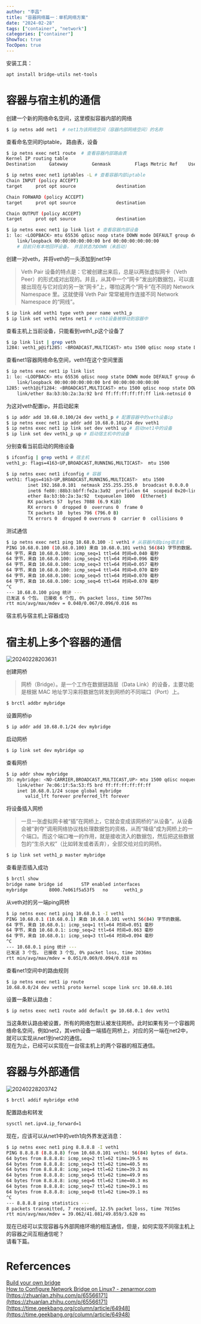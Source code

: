 ```yaml
---
author: "李昌"
title: "容器网络篇一：单机网络方案"
date: "2024-02-28"
tags: ["container", "network"]
categories: ["container"]
ShowToc: true
TocOpen: true
---
```


安装工具：
```bash
apt install bridge-utils net-tools
```

# 容器与宿主机的通信
创建一个新的网络命名空间，这里模拟容器内部的网络
```bash
$ ip netns add net1  # net1为该网络空间（容器内部网络空间）的名称
```
查看命名空间的iptable， 路由表，设备
```bash
$ ip netns exec net1 route  # 查看容器内部路由表
Kernel IP routing table
Destination     Gateway         Genmask         Flags Metric Ref    Use Iface

$ ip netns exec net1 iptables -L # 查看容器内部iptable
Chain INPUT (policy ACCEPT)
target     prot opt source               destination         

Chain FORWARD (policy ACCEPT)
target     prot opt source               destination         

Chain OUTPUT (policy ACCEPT)
target     prot opt source               destination  

$ ip netns exec net1 ip link list # 查看容器内部设备
1: lo: <LOOPBACK> mtu 65536 qdisc noop state DOWN mode DEFAULT group default qlen 1000
    link/loopback 00:00:00:00:00:00 brd 00:00:00:00:00:00
    # 目前只有本地回环设备， 并且状态为DOWN（未启动）


```
创建一对veth，并将veth的一头添加到net1中
> Veth Pair 设备的特点是：它被创建出来后，总是以两张虚拟网卡（Veth Peer）的形式成对出现的。并且，从其中一个“网卡”发出的数据包，可以直接出现在与它对应的另一张“网卡”上，哪怕这两个“网卡”在不同的 Network Namespace 里。这就使得 Veth Pair 常常被用作连接不同 Network Namespace 的“网线”。

```bash
$ ip link add veth1 type veth peer name veth1_p
$ ip link set veth1 netns net1 # veth1设备被移动到容器中
```
查看主机上当前设备，只能看到veth1_p这个设备了
```bash
$ ip link list | grep veth
1284: veth1_p@if1285: <BROADCAST,MULTICAST> mtu 1500 qdisc noop state DOWN mode DEFAULT group default qlen 1000
```
查看net1容器网络命名空间，veth1在这个空间里面
```bash
$ ip netns exec net1 ip link list
1: lo: <LOOPBACK> mtu 65536 qdisc noop state DOWN mode DEFAULT group default qlen 1000
    link/loopback 00:00:00:00:00:00 brd 00:00:00:00:00:00
1285: veth1@if1284: <BROADCAST,MULTICAST> mtu 1500 qdisc noop state DOWN mode DEFAULT group default qlen 1000
    link/ether 8a:b3:bb:2a:3a:92 brd ff:ff:ff:ff:ff:ff link-netnsid 0
```
为这对veth配置ip，并启动起来
```bash
$ ip addr add 10.68.0.100/24 dev veth1_p # 配置容器中的veth设备ip
$ ip netns exec net1 ip addr add 10.68.0.101/24 dev veth1 
$ ip netns exec net1 ip link set dev veth1 up # 启动net1中的设备
$ ip link set dev veth1_p up # 启动宿主机中的设备
```
分别查看当前启动的网络设备
```bash
$ ifconfig | grep veth1 # 宿主机
veth1_p: flags=4163<UP,BROADCAST,RUNNING,MULTICAST>  mtu 1500

$ ip netns exec net1 ifconfig # 容器
veth1: flags=4163<UP,BROADCAST,RUNNING,MULTICAST>  mtu 1500
        inet 192.168.0.101  netmask 255.255.255.0  broadcast 0.0.0.0
        inet6 fe80::88b3:bbff:fe2a:3a92  prefixlen 64  scopeid 0x20<link>
        ether 8a:b3:bb:2a:3a:92  txqueuelen 1000  (Ethernet)
        RX packets 57  bytes 7088 (6.9 KiB)
        RX errors 0  dropped 0  overruns 0  frame 0
        TX packets 10  bytes 796 (796.0 B)
        TX errors 0  dropped 0 overruns 0  carrier 0  collisions 0
```
测试通信
```bash
$ ip netns exec net1 ping 10.68.0.100 -I veth1 # 从容器内部ping宿主机
PING 10.68.0.100 (10.68.0.100) 来自 10.68.0.101 veth1 56(84) 字节的数据。
64 字节，来自 10.68.0.100: icmp_seq=1 ttl=64 时间=0.040 毫秒
64 字节，来自 10.68.0.100: icmp_seq=2 ttl=64 时间=0.096 毫秒
64 字节，来自 10.68.0.100: icmp_seq=3 ttl=64 时间=0.057 毫秒
64 字节，来自 10.68.0.100: icmp_seq=4 ttl=64 时间=0.070 毫秒
64 字节，来自 10.68.0.100: icmp_seq=5 ttl=64 时间=0.070 毫秒
64 字节，来自 10.68.0.100: icmp_seq=6 ttl=64 时间=0.070 毫秒
^C
--- 10.68.0.100 ping 统计 ---
已发送 6 个包， 已接收 6 个包, 0% packet loss, time 5077ms
rtt min/avg/max/mdev = 0.040/0.067/0.096/0.016 ms
```
宿主机与宿主机上容器成功

# 宿主机上多个容器的通信
![20240228203631](https://raw.githubusercontent.com/lich-Img/blogImg/master/img/20240228203631.png)


创建网桥
> 网桥（Bridge）。是一个工作在数据链路层（Data Link）的设备，主要功能是根据 MAC 地址学习来将数据包转发到网桥的不同端口（Port）上。

```bash
$ brctl addbr mybridge
```
设置网桥ip
```bash
$ ip addr add 10.68.0.1/24 dev mybridge
```
启动网桥
```bash
$ ip link set dev mybridge up
```
查看网桥
```bash
$ ip addr show mybridge
35: mybridge: <NO-CARRIER,BROADCAST,MULTICAST,UP> mtu 1500 qdisc noqueue state DOWN group default qlen 1000
    link/ether 7e:06:1f:5a:53:f5 brd ff:ff:ff:ff:ff:ff
    inet 10.68.0.1/24 scope global mybridge
       valid_lft forever preferred_lft forever
```
将设备插入网桥
> 一旦一张虚拟网卡被“插”在网桥上，它就会变成该网桥的“从设备”。从设备会被“剥夺”调用网络协议栈处理数据包的资格，从而“降级”成为网桥上的一个端口。而这个端口唯一的作用，就是接收流入的数据包，然后把这些数据包的“生杀大权”（比如转发或者丢弃），全部交给对应的网桥。

```bash
$ ip link set veth1_p master mybridge
```
查看是否插入成功
```bash
$ brctl show
bridge name	bridge id		STP enabled	interfaces
mybridge		8000.7e061f5a53f5	no		veth1_p
```
从veth对的另一端ping网桥
```bash
$ ip netns exec net1 ping 10.68.0.1 -I veth1
PING 10.68.0.1 (10.68.0.1) 来自 10.68.0.101 veth1 56(84) 字节的数据。
64 字节，来自 10.68.0.1: icmp_seq=1 ttl=64 时间=0.051 毫秒
64 字节，来自 10.68.0.1: icmp_seq=2 ttl=64 时间=0.063 毫秒
64 字节，来自 10.68.0.1: icmp_seq=3 ttl=64 时间=0.094 毫秒
^C
--- 10.68.0.1 ping 统计 ---
已发送 3 个包， 已接收 3 个包, 0% packet loss, time 2036ms
rtt min/avg/max/mdev = 0.051/0.069/0.094/0.018 ms
```
查看net1空间中的路由规则
```bash
$ ip netns exec net1 ip route
10.68.0.0/24 dev veth1 proto kernel scope link src 10.68.0.101 
```
设置一条默认路由：
```bash
$ ip netns exec net1 route add default gw 10.68.0.1 dev veth1
```
当这条默认路由被设置，所有的网络包默认被发往网桥。此时如果有另一个容器网络命名空间，例如net2，其veth设备一端插在网桥上，对应的另一端在net2中，就可以实现从net1到net2的通信。<br />现在为止，已经可以实现在一台宿主机上的两个容器的相互通信。


# 容器与外部通信
![20240228203742](https://raw.githubusercontent.com/lich-Img/blogImg/master/img/20240228203742.png)
```bash
$ brctl addif mybridge eth0
```
配置路由和转发
```bash
sysctl net.ipv4.ip_forward=1
```
现在，应该可以从net1中的veth1向外界发送消息：
```bash
$ ip netns exec net1 ping 8.8.8.8 -I veth1
PING 8.8.8.8 (8.8.8.8) from 10.68.0.101 veth1: 56(84) bytes of data.
64 bytes from 8.8.8.8: icmp_seq=2 ttl=62 time=39.5 ms
64 bytes from 8.8.8.8: icmp_seq=3 ttl=62 time=40.5 ms
64 bytes from 8.8.8.8: icmp_seq=4 ttl=62 time=39.3 ms
64 bytes from 8.8.8.8: icmp_seq=5 ttl=62 time=49.9 ms
64 bytes from 8.8.8.8: icmp_seq=6 ttl=62 time=40.3 ms
64 bytes from 8.8.8.8: icmp_seq=7 ttl=62 time=39.1 ms
64 bytes from 8.8.8.8: icmp_seq=8 ttl=62 time=39.1 ms
^C
--- 8.8.8.8 ping statistics ---
8 packets transmitted, 7 received, 12.5% packet loss, time 7015ms
rtt min/avg/max/mdev = 39.062/41.081/49.859/3.620 ms
```
现在已经可以实现容器与外部网络环境的相互通信，但是，如何实现不同宿主机上的容器之间互相通信呢？<br />请看下篇。
<a name="lJbfK"></a>
# Refercences
[Build your own bridge](https://docs.docker.com.zh.xy2401.com/v17.09/engine/userguide/networking/default_network/build-bridges/)<br />[How to Configure Network Bridge on Linux? - zenarmor.com](https://www.zenarmor.com/docs/linux-tutorials/how-to-configure-network-bridge-on-linux)<br />[https://zhuanlan.zhihu.com/p/65566171](https://zhuanlan.zhihu.com/p/65566171)<br />[https://time.geekbang.org/column/article/64948](https://time.geekbang.org/column/article/64948)
